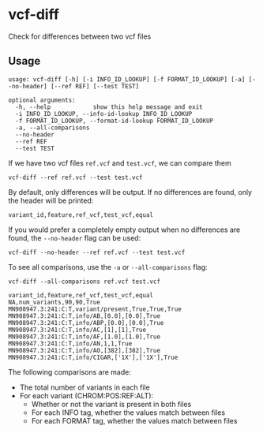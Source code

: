 # vcf-diff
Check for differences between two vcf files

## Usage
```
usage: vcf-diff [-h] [-i INFO_ID_LOOKUP] [-f FORMAT_ID_LOOKUP] [-a] [--no-header] [--ref REF] [--test TEST]

optional arguments:
  -h, --help            show this help message and exit
  -i INFO_ID_LOOKUP, --info-id-lookup INFO_ID_LOOKUP
  -f FORMAT_ID_LOOKUP, --format-id-lookup FORMAT_ID_LOOKUP
  -a, --all-comparisons
  --no-header
  --ref REF
  --test TEST
```

If we have two vcf files `ref.vcf` and `test.vcf`, we can compare them

```
vcf-diff --ref ref.vcf --test test.vcf
```

By default, only differences will be output. If no differences are found, only the header will be printed:

```
variant_id,feature,ref_vcf,test_vcf,equal
```

If you would prefer a completely empty output when no differences are found, the `--no-header` flag can be used:

```
vcf-diff --no-header --ref ref.vcf --test test.vcf
```

To see all comparisons, use the `-a` or `--all-comparisons` flag:

```
vcf-diff --all-comparisons ref.vcf test.vcf
```

```
variant_id,feature,ref_vcf,test_vcf,equal
NA,num_variants,90,90,True
MN908947.3:241:C:T,variant/present,True,True,True
MN908947.3:241:C:T,info/AB,[0.0],[0.0],True
MN908947.3:241:C:T,info/ABP,[0.0],[0.0],True
MN908947.3:241:C:T,info/AC,[1],[1],True
MN908947.3:241:C:T,info/AF,[1.0],[1.0],True
MN908947.3:241:C:T,info/AN,1,1,True
MN908947.3:241:C:T,info/AO,[382],[382],True
MN908947.3:241:C:T,info/CIGAR,['1X'],['1X'],True
```

The following comparisons are made:

- The total number of variants in each file
- For each variant (CHROM:POS:REF:ALT):
  - Whether or not the variant is present in both files
  - For each INFO tag, whether the values match between files
  - For each FORMAT tag, whether the values match between files

